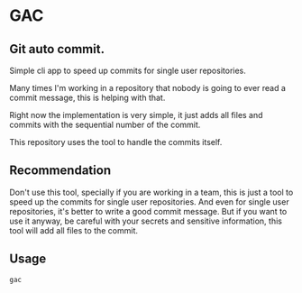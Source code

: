 # GAC

## Git auto commit.

Simple cli app to speed up commits for single user repositories.

Many times I'm working in a repository that nobody is going to ever read a
commit message, this is helping with that.

Right now the implementation is very simple, it just adds all files and commits
with the sequential number of the commit.

This repository uses the tool to handle the commits itself.

## Recommendation

Don't use this tool, specially if you are working in a team, this is just a
tool to speed up the commits for single user repositories.
And even for single user repositories, it's better to write a good commit
message.
But if you want to use it anyway, be careful with your secrets and sensitive
information, this tool will add all files to the commit.

## Usage

```bash
gac
```
